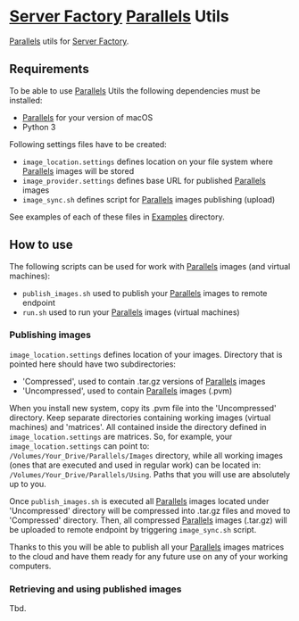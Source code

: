 # [Server Factory](https://github.com/milos85vasic/Server-Factory) [Parallels](https://www.parallels.com/) Utils

[Parallels](https://www.parallels.com/) utils for [Server Factory](https://github.com/milos85vasic/Server-Factory).

## Requirements

To be able to use [Parallels](https://www.parallels.com/) Utils the following dependencies must be installed:

- [Parallels](https://www.parallels.com/) for your version of macOS
- Python 3

Following settings files have to be created:

- `image_location.settings` defines location on your file system where [Parallels](https://www.parallels.com/) images will be stored
- `image_provider.settings` defines base URL for published [Parallels](https://www.parallels.com/) images
- `image_sync.sh` defines script for [Parallels](https://www.parallels.com/) images publishing (upload)

See examples of each of these files in [Examples](./Examples) directory.

## How to use

The following scripts can be used for work with [Parallels](https://www.parallels.com/) images (and virtual machines):

- `publish_images.sh` used to publish your [Parallels](https://www.parallels.com/) images to remote endpoint
- `run.sh` used to run your [Parallels](https://www.parallels.com/) images (virtual machines)

### Publishing images

`image_location.settings` defines location of your images. Directory that is pointed here should have two 
subdirectories:

- 'Compressed', used to contain .tar.gz versions of [Parallels](https://www.parallels.com/) images
- 'Uncompressed', used to contain [Parallels](https://www.parallels.com/) images (.pvm)

When you install new system, copy its .pvm file into the 'Uncompressed' directory. Keep separate
directories containing working images (virtual machines) and 'matrices'. All contained inside the directory 
defined in  `image_location.settings` are matrices. So, for example, your 
`image_location.settings` can point to: `/Volumes/Your_Drive/Parallels/Images` directory, 
while all working images  (ones that are executed and used in regular work) can be located in:
`/Volumes/Your_Drive/Parallels/Using`. Paths that you will use are absolutely up to you.

Once `publish_images.sh` is executed all [Parallels](https://www.parallels.com/) images located under 'Uncompressed' 
directory will be compressed into .tar.gz files and moved to 'Compressed' directory. 
Then, all compressed [Parallels](https://www.parallels.com/) images (.tar.gz) will be uploaded to 
remote endpoint by triggering `image_sync.sh` script.

Thanks to this you will be able to publish all your [Parallels](https://www.parallels.com/) images 
matrices to the cloud and have them ready for any future use on any of your working computers.

### Retrieving and using published images

Tbd.
